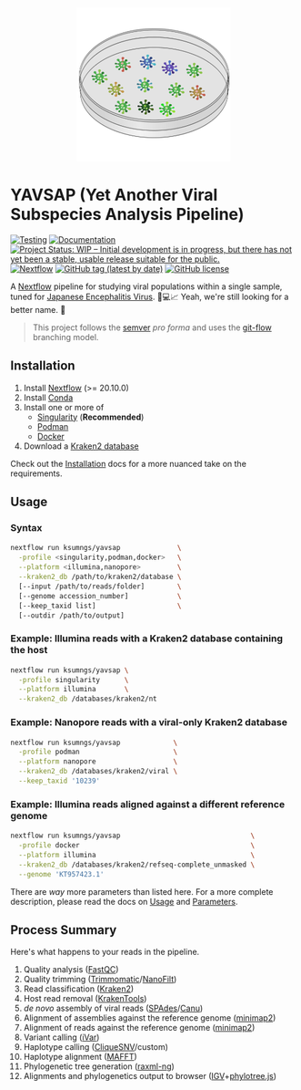 <p align="center">
  <img src="assets/yavsap-logo.svg" alt="logo" width="270">
</p>

# YAVSAP (Yet Another Viral Subspecies Analysis Pipeline)

[![Testing](https://github.com/ksumngs/yavsap/actions/workflows/ci.yml/badge.svg?branch=master)](https://github.com/ksumngs/yavsap/actions/workflows/ci.yml)
[![Documentation](https://img.shields.io/badge/docs-stable-blue.svg)](https://ksumngs.github.io/yavsap)
[![Project Status: WIP – Initial development is in progress, but there has not yet been a stable, usable release suitable for the public.](https://www.repostatus.org/badges/latest/wip.svg)](https://www.repostatus.org/#wip)
[![Nextflow](https://img.shields.io/badge/nextflow%20DSL2-%E2%89%A520.10.0-23aa62.svg?labelColor=000000)](https://www.nextflow.io/)
[![GitHub tag (latest by date)](https://img.shields.io/github/v/tag/ksumngs/yavsap?label=version)](https://github.com/ksumngs/yavsap/blob/master/CHANGELOG.md)
[![GitHub license](https://img.shields.io/github/license/ksumngs/yavsap)](https://github.com/ksumngs/yavsap/blob/master/LICENSE)

A [Nextflow] pipeline for studying viral populations within a single sample,
tuned for [Japanese Encephalitis Virus]. :dna::computer::chart_with_upwards_trend:
Yeah, we're still looking for a better name. :shrug:

> This project follows the [semver] _pro forma_ and uses the [git-flow]
> branching model.

## Installation

1. Install [Nextflow] (>= 20.10.0)
2. Install [Conda]
3. Install one or more of
   - [Singularity] (**Recommended**)
   - [Podman]
   - [Docker]
4. Download a [Kraken2 database]

Check out the [Installation] docs for a more nuanced take on the requirements.

## Usage

### Syntax

```bash
nextflow run ksumngs/yavsap              \
  -profile <singularity,podman,docker>   \
  --platform <illumina,nanopore>         \
  --kraken2_db /path/to/kraken2/database \
  [--input /path/to/reads/folder]        \
  [--genome accession_number]            \
  [--keep_taxid list]                    \
  [--outdir /path/to/output]
```

### Example: Illumina reads with a Kraken2 database containing the host

```bash
nextflow run ksumngs/yavsap \
  -profile singularity      \
  --platform illumina       \
  --kraken2_db /databases/kraken2/nt
```

### Example: Nanopore reads with a viral-only Kraken2 database

```bash
nextflow run ksumngs/yavsap             \
  -profile podman                       \
  --platform nanopore                   \
  --kraken2_db /databases/kraken2/viral \
  --keep_taxid '10239'
```

### Example: Illumina reads aligned against a different reference genome

```bash
nextflow run ksumngs/yavsap                                \
  -profile docker                                          \
  --platform illumina                                      \
  --kraken2_db /databases/kraken2/refseq-complete_unmasked \
  --genome 'KT957423.1'
```

There are _way_ more parameters than listed here. For a more complete
description, please read the docs on [Usage] and [Parameters].

## Process Summary

Here's what happens to your reads in the pipeline.

 1. Quality analysis ([FastQC])
 2. Quality trimming ([Trimmomatic]/[NanoFilt])
 3. Read classification ([Kraken2])
 4. Host read removal ([KrakenTools])
 5. _de novo_ assembly of viral reads ([SPAdes]/[Canu])
 6. Alignment of assemblies against the reference genome ([minimap2])
 7. Alignment of reads against the reference genome ([minimap2])
 8. Variant calling ([iVar])
 9. Haplotype calling ([CliqueSNV]/custom)
10. Haplotype alignment ([MAFFT])
11. Phylogenetic tree generation ([raxml-ng])
12. Alignments and phylogenetics output to browser ([IGV]+[phylotree.js])

[Canu]: https://canu.readthedocs.io
[CliqueSNV]: https://github.com/vtsyvina/CliqueSNV
[Conda]: https://conda.io/miniconda.html
[Docker]: https://docs.docker.com/engine/installation
[FastQC]: https://www.bioinformatics.babraham.ac.uk/projects/fastqc/
[git-flow]: https://nvie.com/posts/a-successful-git-branching-model
[IGV]: https://igv.org/
[Installation]: https://ksumngs.github.io/yavsap/install
[iVar]: https://andersen-lab.github.io/ivar/html/manualpage.html
[Japanese Encephalitis Virus]: https://www.ncbi.nlm.nih.gov/Taxonomy/Browser/wwwtax.cgi?id=11072
[Kraken2 database]: https://github.com/DerrickWood/kraken2/wiki/Manual#custom-databases
[Kraken2]: https://github.com/DerrickWood/kraken2/wiki
[KrakenTools]: https://github.com/jenniferlu717/KrakenTools
[MAFFT]: https://mafft.cbrc.jp/alignment/software/
[minimap2]: https://lh3.github.io/minimap2/
[NanoFilt]: https://github.com/wdecoster/nanofilt/
[Nextflow]: https://nextflow.io
[Parameters]: https://ksumngs.github.io/yavsap/parameters
[phylotree.js]: https://github.com/veg/phylotree.js
[Podman]: https://podman.io
[raxml-ng]: https://github.com/amkozlov/raxml-ng
[semver]: https://semver.org
[Singularity]: https://www.sylabs.io/guides/3.8/user-guide
[SPAdes]: cab.spbu.ru/spades
[Trimmomatic]: www.usadellab.org/cms/?page=trimmomatic
[Usage]: https://ksumngs.github.io/yavsap/usage
